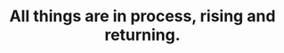 ---
title: All things are in process, rising and returning.
tags: motion daoism change experience looping tmwt
---